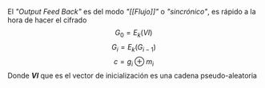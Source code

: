 El *"Output Feed Back"* es del modo *"[[Flujo]]"* o *"sincrónico"*, es rápido a la hora de hacer el cifrado
$$
G_0=E_k(VI)
$$
$$
	G_i=E_k(G_{i-1})
$$
$$c=g_i \oplus m_i$$
Donde ***VI*** que es el vector de inicialización es una cadena pseudo-aleatoria 